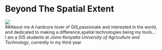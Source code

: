 # Beyond The Spatial Extent
![](http://geosymp.com/wp-content/uploads/ultimatemember/18/profile_photo-190.jpg?1486153233)  
##About me
A hardcore lover of GIS,passionate and interested in the world, and dedicated to making a difference,spatial technologies being my tools...  
I am a GIS students at _Jomo Kenyatta University of Agriculture and Technology_, currently in my third year

